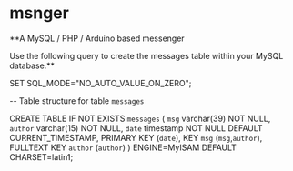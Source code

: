 # msnger

**A MySQL / PHP / Arduino based messenger

Use the following query to create the messages table within your MySQL database.**

SET SQL_MODE="NO_AUTO_VALUE_ON_ZERO";

-- Table structure for table `messages`

CREATE TABLE IF NOT EXISTS `messages` (
  `msg` varchar(39) NOT NULL,
  `author` varchar(15) NOT NULL,
  `date` timestamp NOT NULL DEFAULT CURRENT_TIMESTAMP,
  PRIMARY KEY (`date`),
  KEY `msg` (`msg`,`author`),
  FULLTEXT KEY `author` (`author`)
) ENGINE=MyISAM DEFAULT CHARSET=latin1;
